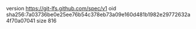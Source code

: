 version https://git-lfs.github.com/spec/v1
oid sha256:7a03736be0e25ee76b54c378eb73a09e160d481b1982e29772632a4f70a07041
size 816
